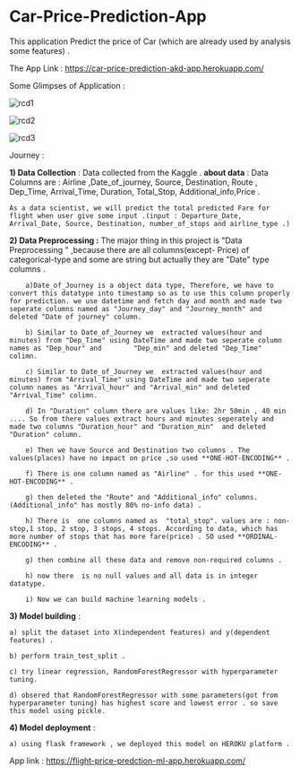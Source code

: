# Car-Price-Prediction-App

This application Predict the price of Car (which are already used by analysis some features) .

The App Link :    https://car-price-prediction-akd-app.herokuapp.com/

Some Glimpses of Application : 

![rcd1](https://user-images.githubusercontent.com/61588604/109003620-ae534c80-76cd-11eb-9fe5-c4ae51097af0.png)

![rcd2](https://user-images.githubusercontent.com/61588604/109003678-c1feb300-76cd-11eb-88ed-fc35eb7cb2d9.png)

![rcd3](https://user-images.githubusercontent.com/61588604/109003735-d2169280-76cd-11eb-91a4-87e819b7a86c.png)



Journey : 

**1) Data Collection** :  Data collected from the Kaggle . 
    **about data** : Data Columns are : Airline ,Date_of_journey, Source, Destination, Route , Dep_Time, Arrival_Time, Duration, Total_Stop, Additional_info,Price . 
    
    As a data scientist, we will predict the total predicted Fare for flight when user give some input .(input : Departure_Date, Arrival_Date, Source, Destination, number_of_stops and airline_type .)
    
    
**2) Data Preprocessing :** 
        The major thing in this project is "Data Preprocessing "  ,because there are all columns(except- Price) of categorical-type and some are string but actually they are "Date" type columns .
        
        a)Date_of_Journey is a object data type, Therefore, we have to convert this datatype into timestamp so as to use this column properly for prediction. we use datetime and fetch day and month and made two seperate columns named as "Journey_day" and "Journey_month" and deleted "Date of journey" column.
        
        b) Similar to Date_of_Journey we  extracted values(hour and minutes) from "Dep_Time" using DateTime and made two seperate column names as "Dep_hour" and        "Dep_min" and deleted "Dep_Time" colimn.
        
        c) Similar to Date_of_Journey we  extracted values(hour and minutes) from "Arrival_Time" using DateTime and made two seperate column names as "Arrival_hour" and "Arrival_min" and deleted "Arrival_Time" colimn.
        
        d) In "Duration" column there are values like: 2hr 50min , 40 min .... So from there values extract hours and minutes seperately and made two columns "Duration_hour" and "Duration_min"  and deleted "Duration" column.
        
        e) Then we have Source and Destination two columns . The values(places) have no impact on price ,so used **ONE-HOT-ENCODING** .
        
        f) There is one column named as "Airline" . for this used **ONE-HOT-ENCODING** .
        
        g) then deleted the "Route" and "Additional_info" columns.(Additional_info" has mostly 80% no-info data) .
        
        h) There is  one columns named as  "total_stop". values are : non-stop,1 stop, 2 stop, 3 stops, 4 stops. According to data, which has more number of stops that has more fare(price) . SO used **ORDINAL-ENCODING** . 
        
        g) then combine all these data and remove non-required columns .
        
        h) now there  is no null values and all data is in integer datatype.
        
        i) Now we can build machine learning models .
        
        

    
**3) Model building** : 

    a) split the dataset into X(independent features) and y(dependent features) .
    
    b) perform train_test_split .
    
    c) try linear regression, RandomForestRegressor with hyperparameter tuning. 
    
    d) obsered that RandomForestRegressor with some parameters(got from hyperparameter tuning) has highest score and lowest error . so save this model using pickle.

**4) Model deployment** : 

    a) using flask framework , we deployed this model on HEROKU platform .
    
App link :  https://flight-price-predction-ml-app.herokuapp.com/
    
    

